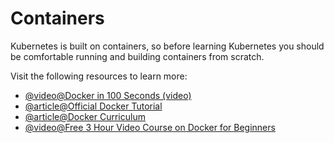 # Containers

Kubernetes is built on containers, so before learning Kubernetes you should be comfortable running and building containers from scratch.

Visit the following resources to learn more:

- [@video@Docker in 100 Seconds (video)](https://www.youtube.com/watch?v=Gjnup-PuquQ)
- [@article@Official Docker Tutorial](https://www.docker.com/101-tutorial/)
- [@article@Docker Curriculum](https://docker-curriculum.com/)
- [@video@Free 3 Hour Video Course on Docker for Beginners](https://www.youtube.com/watch?v=3c-iBn73dDE)
